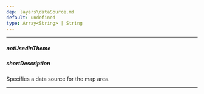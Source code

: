 ```yaml
---
dep: layers\dataSource.md
default: undefined
type: Array<String> | String
---
```

---
##### notUsedInTheme

##### shortDescription
Specifies a data source for the map area.

---
